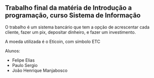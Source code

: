 ## Trabalho final da matéria de Introdução a programação, curso Sistema de Informação

O trabalho é um sistema bancário que tem a opção de acrescentar cada cliente, fazer um pix, depositar dinheiro, e fazer um investimento.

A moeda utilizada é o Eticoin, com símbolo ETC

Alunos: 
* Felipe Elias
* Paulo Sergio
* João Henrique Manjabosco
